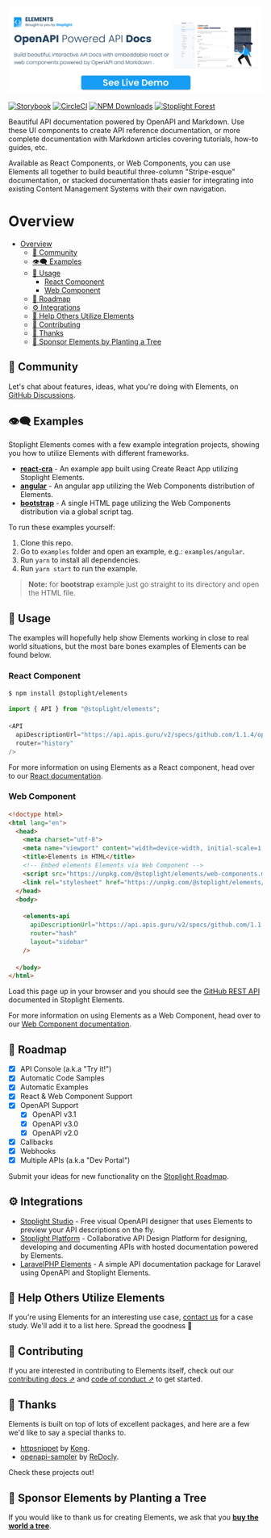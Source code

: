 [![Elements - OpenAPI Powered API Documentation](docs/images/readme-header.svg)][elements_landing_page]

[![Storybook](https://cdn.jsdelivr.net/gh/storybookjs/brand@master/badge/badge-storybook.svg)](https://stoplight-elements.netlify.app)
[![CircleCI][circle_ci_image]][circle_ci]
[![NPM Downloads][circle_ci_image]][npm]
[![Stoplight Forest](https://img.shields.io/ecologi/trees/stoplightinc)][stoplight_forest]

Beautiful API documentation powered by OpenAPI and Markdown. Use these UI components to create API reference documentation, or more complete documentation with Markdown articles covering tutorials, how-to guides, etc.

Available as React Components, or Web Components, you can use Elements all together to build beautiful three-column "Stripe-esque" documentation, or stacked documentation thats easier for integrating into existing Content Management Systems with their own navigation.

# Overview

- [Overview](#overview)
  - [📖 Community](#-community)
  - [👁️🗨 ️️Examples](#️-️️examples)
  - [🏁 Usage](#-usage)
    - [React Component](#react-component)
    - [Web Component](#web-component)
  - [🚧 Roadmap](#-roadmap)
  - [⚙️ Integrations](#️-integrations)
  - [🏁 Help Others Utilize Elements](#-help-others-utilize-elements)
  - [👏 Contributing](#-contributing)
  - [🎉 Thanks](#-thanks)
  - [🌲 Sponsor Elements by Planting a Tree](#-sponsor-elements-by-planting-a-tree)

## 📖 Community

Let's chat about features, ideas, what you're doing with Elements, on [GitHub Discussions](https://github.com/stoplightio/elements/discussions).

## 👁️🗨 ️️Examples

Stoplight Elements comes with a few example integration projects, showing you how to utilize Elements with different frameworks.
- **[react-cra](./examples/react-cra)** - An example app built using Create React App utilizing Stoplight Elements.
- **[angular](./examples/angular)** - An angular app utilizing the Web Components distribution of Elements.
- **[bootstrap](./examples/bootstrap)** - A single HTML page utilizing the Web Components distribution via a global script tag.

To run these examples yourself:
1. Clone this repo.
2. Go to `examples` folder and open an example, e.g.: `examples/angular`.
3. Run `yarn` to install all dependencies.
4. Run `yarn start` to run the example.

> **Note:** for **bootstrap** example just go straight to its directory and open the HTML file.

## 🏁 Usage

The examples will hopefully help show Elements working in close to real world situations, but the most bare bones examples of Elements can be found below.

### React Component

```bash
$ npm install @stoplight/elements
```

```js
import { API } from "@stoplight/elements";

<API
  apiDescriptionUrl="https://api.apis.guru/v2/specs/github.com/1.1.4/openapi.yaml"
  router="history"
/>
```

For more information on using Elements as a React component, head over to our [React documentation](docs/getting-started/elements/react.md).
### Web Component

```html
<!doctype html>
<html lang="en">
  <head>
    <meta charset="utf-8">
    <meta name="viewport" content="width=device-width, initial-scale=1, shrink-to-fit=no">
    <title>Elements in HTML</title>
    <!-- Embed elements Elements via Web Component -->
    <script src="https://unpkg.com/@stoplight/elements/web-components.min.js"></script>
    <link rel="stylesheet" href="https://unpkg.com/@stoplight/elements/styles.min.css">
  </head>
  <body>

    <elements-api
      apiDescriptionUrl="https://api.apis.guru/v2/specs/github.com/1.1.4/openapi.yaml"
      router="hash"
      layout="sidebar"
    />

  </body>
</html>
```

Load this page up in your browser and you should see the [GitHub REST API](https://docs.github.com/en/rest) documented in Stoplight Elements.

For more information on using Elements as a Web Component, head over to our [Web Component documentation](docs/getting-started/elements/html.md).

## 🚧 Roadmap

- [x] API Console (a.k.a "Try it!")
- [x] Automatic Code Samples
- [x] Automatic Examples
- [x] React & Web Component Support
- [x] OpenAPI Support
  - [x] OpenAPI v3.1
  - [x] OpenAPI v3.0
  - [x] OpenAPI v2.0
- [x] Callbacks
- [x] Webhooks
- [x] Multiple APIs (a.k.a "Dev Portal")

Submit your ideas for new functionality on the [Stoplight Roadmap](https://roadmap.stoplight.io/?utm_source=github&utm_medium=elements&utm_campaign=readme).

## ⚙️ Integrations

- [Stoplight Studio](https://stoplight.io/studio/?utm_source=github.com&utm_medium=referral&utm_campaign=github_repo_elements) - Free visual OpenAPI designer that uses Elements to preview your API descriptions on the fly.
- [Stoplight Platform](https://stoplight.io/?utm_source=github.com&utm_medium=referral&utm_campaign=github_repo_elements) - Collaborative API Design Platform for designing, developing and documenting APIs with hosted documentation powered by Elements.
- [LaravelPHP Elements](https://packagist.org/packages/juststeveking/laravel-stoplight-elements) - A simple API documentation package for Laravel using OpenAPI and Stoplight Elements.

## 🏁 Help Others Utilize Elements

If you're using Elements for an interesting use case, [contact us](mailto:growth@stoplight.io) for a case study. We'll add it to a list here. Spread the goodness 🎉

## 👏 Contributing

If you are interested in contributing to Elements itself, check out our [contributing docs ⇗][contributing] and [code of conduct ⇗][code_of_conduct] to get started.

## 🎉 Thanks

Elements is built on top of lots of excellent packages, and here are a few we'd like to say a special thanks to.

- [httpsnippet](https://www.npmjs.com/package/httpsnippet) by [Kong](https://github.com/Kong).
- [openapi-sampler](https://www.npmjs.com/package/openapi-sampler) by [ReDocly](https://redoc.ly/).

Check these projects out!

## 🌲 Sponsor Elements by Planting a Tree

If you would like to thank us for creating Elements, we ask that you [**buy the world a tree**][stoplight_forest].

[stoplight_forest]: https://ecologi.com/stoplightinc

[code_of_conduct]: CODE_OF_CONDUCT.md
[contributing]: CONTRIBUTING.md
[download-release]: https://github.com/stoplightio/elements/releases/latest
[elements_landing_page]: https://elements-demo.stoplight.io?utm_source=github&utm_medium=elements&utm_campaign=readme
[circle_ci]: https://circleci.com/gh/stoplightio/elements
[circle_ci_image]: https://img.shields.io/circleci/build/github/stoplightio/elements/main
[npm]: https://www.npmjs.com/package/@stoplight/elements
[npm_image]: https://img.shields.io/npm/dw/@stoplight/elements?color=blue
[stoplight_forest]: https://ecologi.com/stoplightinc
